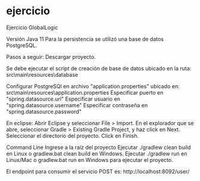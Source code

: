 # ejercicio
Ejercicio GlobalLogic

Versión Java 11
Para la persistencia se utilizó una base de datos PostgreSQL.

Pasos a seguir:
Descargar proyecto.

Se debe ejecutar el script de creación de base de datos ubicado en la ruta:
src\main\resources\database

Configurar PostgreSQl en archivo "application.properties" ubicado en:
src\main\resources\application.properties
Especificar puerto en "spring.datasource.url"
Especificar usuario en "spring.datasource.username"
Especificar contraseña en "spring.datasource.password"

En eclipse:
Abrir Eclipse y seleccionar File > Import.
En el explorador que se abre, seleccionar Gradle > Existing Gradle Project, y haz click en Next.
Seleccionar el directorio del proyecto.
Click en Finish.

Command Line
Ingrese a la raíz del proyecto
Ejecutar ./gradlew clean build en Linux o gradlew.bat clean build en Windows.
Ejecutar ./gradlew run en Linux/Mac o gradlew.bat run en Windows para ejecutar el proyecto.

El endpoint para consumir el servicio POST es:
http://localhost:8092/user/
